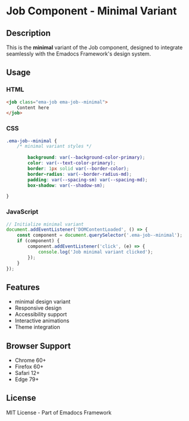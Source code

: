 # Job Component - Minimal Variant

## Description
This is the **minimal** variant of the Job component, designed to integrate seamlessly with the Emadocs Framework's design system.

## Usage

### HTML
```html
<job class="ema-job ema-job--minimal">
    Content here
</job>
```

### CSS
```css
.ema-job--minimal {
    /* minimal variant styles */
    
        background: var(--background-color-primary);
        color: var(--text-color-primary);
        border: 1px solid var(--border-color);
        border-radius: var(--border-radius-md);
        padding: var(--spacing-sm) var(--spacing-md);
        box-shadow: var(--shadow-sm);
    
}
```

### JavaScript
```javascript
// Initialize minimal variant
document.addEventListener('DOMContentLoaded', () => {
    const component = document.querySelector('.ema-job--minimal');
    if (component) {
        component.addEventListener('click', (e) => {
            console.log('Job minimal variant clicked');
        });
    }
});
```

## Features
- minimal design variant
- Responsive design
- Accessibility support
- Interactive animations
- Theme integration

## Browser Support
- Chrome 60+
- Firefox 60+
- Safari 12+
- Edge 79+

## License
MIT License - Part of Emadocs Framework
